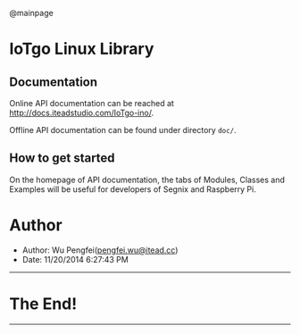 @mainpage

# IoTgo Linux Library

## Documentation

Online API documentation can be reached at <http://docs.iteadstudio.com/IoTgo-ino/>.

Offline API documentation can be found under directory `doc/`.

## How to get started

On the homepage of API documentation, the tabs of Modules, Classes and Examples 
will be useful for developers of Segnix and Raspberry Pi. 

# Author

- Author: Wu Pengfei(pengfei.wu@itead.cc)
- Date: 11/20/2014 6:27:43 PM 

-------------------------------------------------------------------------------

# The End!

-------------------------------------------------------------------------------
